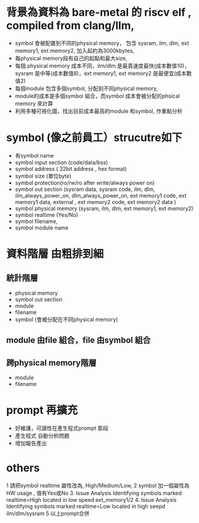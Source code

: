 # 背景為資料為 bare-metal 的 riscv elf , compiled from clang/llm, 
- symbol 會被配置到不同的physical memory， 包含 sysram, ilm, dlm, ext memory1, ext memory2, 加入起約為3000kbytes, 
- 每physical memory段有自己的起點和最大size, 
- 每個 physical memory 成本不同，ilm/dlm 是最貴速度最快(成本數值10)，sysram 是中等(成本數值8)，ext memory1, ext memory2 是最便宜(成本數值2)
- 每個module 包含多個symbol, 分配到不同physical memory, 
- module的成本是多個symbol 組合，而symbol 成本會被分配的phsical memory 來計算
- 利用多種可視化圖，找出目前成本最高的module 和symbol, 作重點分析



# symbol (像之前員工）strucutre如下 
- 有symbol name
- symbol input section (code/data/bss) 
- symbol address ( 32bit address , hex format) 
- symbol size (單位byte) 
- symbol protection(ro/rw/ro after write/always power on) 
- symbol out section (sysram data, sysram code, ilm, dlm, ilm_always_power_on, dlm_always_power_on, ext memory1 code, ext memory1 data, external , ext memory2 code, ext memory2 data ) 
- symbol physical memory (sysram, ilm, dlm, ext memory1, ext memory2) 
- symbol realtime (Yes/No)
- symbol filename, 
- symbol module name

# 資料階層 由粗排到細
## 統計階層
- physical memory
- symbol out section
- module 
- filename
- symbol (會被分配在不同physical memory)

## module 由file 組合，file 由symbol 組合

## 跨physical memory階層
- module
- filename

# prompt 再擴充 
- 好維護，可讀性在產生程式prompt 那段
- 產生程式 自動分析問題 
- 增加報告產出

# others
1 請把symbol realtime 屬性改為, High/Medium/Low, 
2 symbol 加一個屬性為HW usage , 值有Yes或No
3. Issue Analysis Identifying symbols marked realtime=High located in low speed ext_memory1/2
4. Issue Analysis Identifying symbols marked realtime=Low located in high seepd ilm/dlm/sysram
5 以上prompt合併



